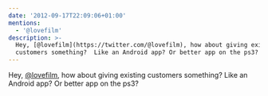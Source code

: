```yaml
---
date: '2012-09-17T22:09:06+01:00'
mentions:
  - '@lovefilm'
description: >-
  Hey, [@lovefilm](https://twitter.com/@lovefilm), how about giving existing
  customers something?  Like an Android app? Or better app on the ps3?
---
```

Hey, [@lovefilm](https://twitter.com/@lovefilm), how about giving existing customers something?  Like an Android app? Or better app on the ps3?
